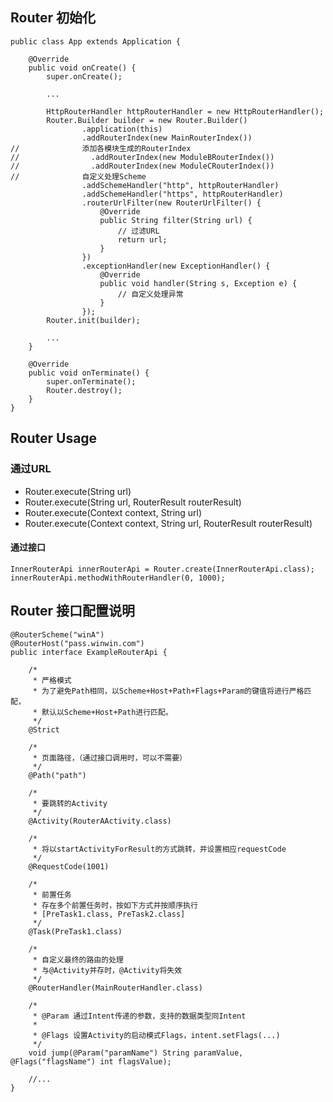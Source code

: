 ## Router 初始化

    public class App extends Application {
    
        @Override
        public void onCreate() {
            super.onCreate();
    
            ...
            
            HttpRouterHandler httpRouterHandler = new HttpRouterHandler();
            Router.Builder builder = new Router.Builder()
                    .application(this)
                    .addRouterIndex(new MainRouterIndex()) 
    //              添加各模块生成的RouterIndex 
    //                .addRouterIndex(new ModuleBRouterIndex())
    //                .addRouterIndex(new ModuleCRouterIndex())
    //              自定义处理Scheme
                    .addSchemeHandler("http", httpRouterHandler)
                    .addSchemeHandler("https", httpRouterHandler)
                    .routerUrlFilter(new RouterUrlFilter() {
                        @Override
                        public String filter(String url) {
                            // 过滤URL
                            return url;
                        }
                    })
                    .exceptionHandler(new ExceptionHandler() {
                        @Override
                        public void handler(String s, Exception e) {
                            // 自定义处理异常
                        }
                    });
            Router.init(builder);
            
            ...
        }
        
        @Override
        public void onTerminate() {
            super.onTerminate();
            Router.destroy();
        }
    }

## Router Usage

### 通过URL
- Router.execute(String url)
- Router.execute(String url, RouterResult routerResult)
- Router.execute(Context context, String url)
- Router.execute(Context context, String url, RouterResult routerResult)

#### 通过接口

    InnerRouterApi innerRouterApi = Router.create(InnerRouterApi.class);
    innerRouterApi.methodWithRouterHandler(0, 1000);

## Router 接口配置说明

    @RouterScheme("winA")
    @RouterHost("pass.winwin.com")
    public interface ExampleRouterApi {
     
        /*
         * 严格模式
         * 为了避免Path相同，以Scheme+Host+Path+Flags+Param的键值将进行严格匹配，
         * 默认以Scheme+Host+Path进行匹配。
         */
        @Strict
     
        /*
         * 页面路径，（通过接口调用时，可以不需要）
         */
        @Path("path")
     
        /*
         * 要跳转的Activity
         */
        @Activity(RouterAActivity.class)
     
        /*
         * 将以startActivityForResult的方式跳转，并设置相应requestCode
         */
        @RequestCode(1001)
     
        /*
         * 前置任务
         * 存在多个前置任务时，按如下方式并按顺序执行
         * [PreTask1.class, PreTask2.class]
         */
        @Task(PreTask1.class)
     
        /*
         * 自定义最终的路由的处理
         * 与@Activity并存时，@Activity将失效
         */
        @RouterHandler(MainRouterHandler.class)
     
        /*
         * @Param 通过Intent传递的参数，支持的数据类型同Intent
         *
         * @Flags 设置Activity的启动模式Flags，intent.setFlags(...)
         */
        void jump(@Param("paramName") String paramValue, @Flags("flagsName") int flagsValue);
     
        //...
    }